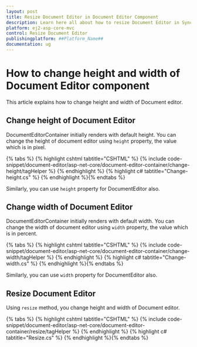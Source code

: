 ```yaml
---
layout: post
title: Resize Document Editor in Document Editor Component
description: Learn here all about how to resize Document Editor in Syncfusion Document Editor component of Syncfusion Essential JS 2 and more.
platform: ej2-asp-core-mvc
control: Resize Document Editor
publishingplatform: ##Platform_Name##
documentation: ug
---
```



# How to change height and width of Document Editor component

This article explains how to change height and width of Document editor.

## Change height of Document Editor

DocumentEditorContainer initially renders with default height. You can change the height of document editor using `height` property, the value which is in pixel.


{% tabs %}
{% highlight cshtml tabtitle="CSHTML" %}
{% include code-snippet/document-editor/asp-net-core/document-editor-container/change-height/tagHelper %}
{% endhighlight %}
{% highlight c# tabtitle="Change-height.cs" %}
{% endhighlight %}{% endtabs %}



Similarly, you can use `height` property for DocumentEditor also.

## Change width of Document Editor

DocumentEditorContainer initially renders with default width. You can change the width of document editor using `width` property, the value which is in percent.



{% tabs %}
{% highlight cshtml tabtitle="CSHTML" %}
{% include code-snippet/document-editor/asp-net-core/document-editor-container/change-width/tagHelper %}
{% endhighlight %}
{% highlight c# tabtitle="Change-width.cs" %}
{% endhighlight %}{% endtabs %}



Similarly, you can use `width` property for DocumentEditor also.

## Resize Document Editor

Using `resize` method, you change height and width of Document editor.


{% tabs %}
{% highlight cshtml tabtitle="CSHTML" %}
{% include code-snippet/document-editor/asp-net-core/document-editor-container/resize/tagHelper %}
{% endhighlight %}
{% highlight c# tabtitle="Resize.cs" %}
{% endhighlight %}{% endtabs %}

